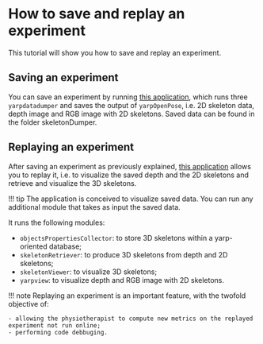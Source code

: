 # How to save and replay an experiment

This tutorial will show you how to save and replay an experiment.

## Saving an experiment

You can save an experiment by running [this application](https://github.com/robotology/assistive-rehab/blob/master/app/scripts/skeletonDumper.xml.template), which runs three `yarpdatadumper` and saves the output of `yarpOpenPose`, i.e. 2D skeleton data, depth image and RGB image with 2D skeletons. Saved data can be found in the folder skeletonDumper.

## Replaying an experiment

After saving an experiment as previously explained, [this application](https://github.com/robotology/assistive-rehab/blob/master/app/scripts/AssistiveRehab-replay.xml.template) allows you to replay it, i.e. to visualize the saved depth and the 2D skeletons and retrieve and visualize the 3D skeletons.

!!! tip
    The application is conceived to visualize saved data. You can run any additional module that takes as input the saved data.  

It runs the following modules:

- `objectsPropertiesCollector`: to store 3D skeletons within a yarp-oriented database;
- `skeletonRetriever`: to produce 3D skeletons from depth and 2D skeletons;
- `skeletonViewer`: to visualize 3D skeletons;
- `yarpview`: to visualize depth and RGB image with 2D skeletons.

!!! note
    Replaying an experiment is an important feature, with the twofold objective of:

    - allowing the physiotherapist to compute new metrics on the replayed experiment not run online;
    - performing code debbuging.
